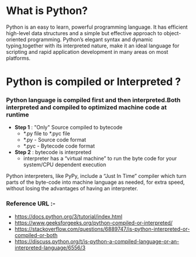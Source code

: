 # What is Python?

Python is an easy to learn, powerful programming language. It has efficient high-level data structures and a simple but effective approach to
object-oriented programming. Python’s elegant syntax and dynamic typing,together with its interpreted nature, make it an ideal language for
scripting and rapid application development in many areas on most platforms.

# Python is compiled or Interpreted ?
 ### Python language is compiled first and then interpreted.Both interpreted and compiled to optimized machine code at runtime

* **Step 1** : "Only" Source compiled to bytecode
    * *.py file to *.pyc file
    * *.py - Source code format
    * *.pyc - Bytecode code format
* **Step 2** : bytecode is interpreted
  * interpreter has a “virtual machine” to run the byte code for your system/CPU dependent execution 


Python interpreters, like PyPy, include a “Just In Time” compiler which turn parts of the byte-code into machine language as needed, for extra speed, without losing the advantages of having an interpreter.


### Reference URL :-
* https://docs.python.org/3/tutorial/index.html
* https://www.geeksforgeeks.org/python-compiled-or-interpreted/
* https://stackoverflow.com/questions/6889747/is-python-interpreted-or-compiled-or-both
* https://discuss.python.org/t/is-python-a-compiled-language-or-an-interpreted-language/6556/3